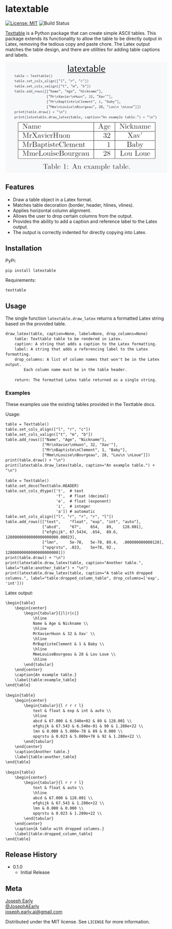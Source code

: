 # latextable

[![License: MIT](https://img.shields.io/badge/License-MIT-yellow.svg)](https://opensource.org/licenses/MIT)  ![Build Status](https://github.com/JAEarly/latextable/workflows/build/badge.svg)

[Texttable](https://github.com/foutaise/texttable) is a Python package that can create simple ASCII tables.
This package extends its functionality to allow the table to be directly output in Latex, removing the tedious copy and paste chore.
The Latex output matches the table design, and there are utilities for adding table captions and labels.

![](docs/cover_cropped.png)

## Features
- Draw a table object in a Latex format.
- Matches table decoration (border, header, hlines, vlines).
- Applies horizontal column alignment.
- Allows the user to drop certain columns from the output.
- Provides the ability to add a caption and reference label to the Latex output.
- The output is correctly indented for directly copying into Latex.

## Installation

PyPi:

```
pip install latextable
```

Requirements:

```
texttable
```

## Usage

The single function `latextable.draw_latex` returns a formatted Latex string based on the provided table.

```
draw_latex(table, caption=None, label=None, drop_columns=None)
    table: Texttable table to be rendered in Latex.
    caption: A string that adds a caption to the Latex formatting.
    label: A string that adds a referencing label to the Latex formatting.
    drop_columns: A list of column names that won't be in the Latex output.
        Each column name must be in the table header.

    return: The formatted Latex table returned as a single string.
```

### Examples
These examples use the existing tables provided in the Texttable docs.

Usage:

```
table = Texttable()
table.set_cols_align(["l", "r", "c"])
table.set_cols_valign(["t", "m", "b"])
table.add_rows([["Name", "Age", "Nickname"],
                ["Mr\nXavier\nHuon", 32, "Xav'"],
                ["Mr\nBaptiste\nClement", 1, "Baby"],
                ["Mme\nLouise\nBourgeau", 28, "Lou\n \nLoue"]])
print(table.draw() + "\n")
print(latextable.draw_latex(table, caption="An example table.") + "\n")

table = Texttable()
table.set_deco(Texttable.HEADER)
table.set_cols_dtype(['t',  # text
                      'f',  # float (decimal)
                      'e',  # float (exponent)
                      'i',  # integer
                      'a']) # automatic
table.set_cols_align(["l", "r", "r", "r", "l"])
table.add_rows([["text",    "float", "exp", "int", "auto"],
                ["abcd",    "67",    654,   89,    128.001],
                ["efghijk", 67.5434, .654,  89.6,  12800000000000000000000.00023],
                ["lmn",     5e-78,   5e-78, 89.4,  .000000000000128],
                ["opqrstu", .023,    5e+78, 92.,   12800000000000000000000]])
print(table.draw() + "\n")
print(latextable.draw_latex(table, caption="Another table.", label="table:another_table") + "\n")
print(latextable.draw_latex(table, caption="A table with dropped columns.", label="table:dropped_column_table", drop_columns=['exp', 'int']))
```

Latex output:

```
\begin{table}
	\begin{center}
		\begin{tabular}{|l|r|c|}
			\hline
			Name & Age & Nickname \\
			\hline
			MrXavierHuon & 32 & Xav' \\
			\hline
			MrBaptisteClement & 1 & Baby \\
			\hline
			MmeLouiseBourgeau & 28 & Lou Loue \\
			\hline
		\end{tabular}
	\end{center}
	\caption{An example table.}
	\label{table:example_table}
\end{table}

\begin{table}
	\begin{center}
		\begin{tabular}{l r r r l}
			text & float & exp & int & auto \\
			\hline
			abcd & 67.000 & 6.540e+02 & 89 & 128.001 \\
			efghijk & 67.543 & 6.540e-01 & 90 & 1.280e+22 \\
			lmn & 0.000 & 5.000e-78 & 89 & 0.000 \\
			opqrstu & 0.023 & 5.000e+78 & 92 & 1.280e+22 \\
		\end{tabular}
	\end{center}
	\caption{Another table.}
	\label{table:another_table}
\end{table}

\begin{table}
	\begin{center}
		\begin{tabular}{l r r r l}
			text & float & auto \\
			\hline
			abcd & 67.000 & 128.001 \\
			efghijk & 67.543 & 1.280e+22 \\
			lmn & 0.000 & 0.000 \\
			opqrstu & 0.023 & 1.280e+22 \\
		\end{tabular}
	\end{center}
	\caption{A table with dropped columns.}
	\label{table:dropped_column_table}
\end{table}
```

## Release History

* 0.1.0
    * Initial Release

## Meta

[Joseph Early](https://www.jearly.co.uk/)  
[@JosephAEarly](https://twitter.com/JosephAEarly)  
joseph.early.ai@gmail.com

Distributed under the MIT license. See ``LICENSE`` for more information.
